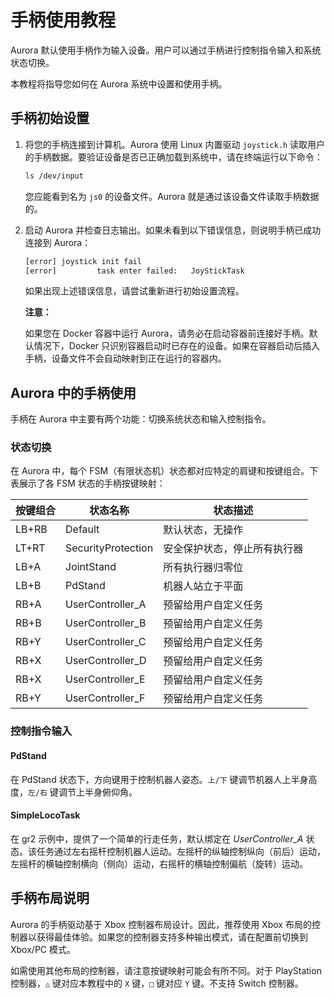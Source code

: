 # 手柄使用教程

Aurora 默认使用手柄作为输入设备。用户可以通过手柄进行控制指令输入和系统状态切换。

本教程将指导您如何在 Aurora 系统中设置和使用手柄。

## 手柄初始设置

1. 将您的手柄连接到计算机。Aurora 使用 Linux 内置驱动 `joystick.h` 读取用户的手柄数据。要验证设备是否已正确加载到系统中，请在终端运行以下命令：

    ```bash
    ls /dev/input
    ```

    您应能看到名为 `js0` 的设备文件。Aurora 就是通过该设备文件读取手柄数据的。

2. 启动 Aurora 并检查日志输出。如果未看到以下错误信息，则说明手柄已成功连接到 Aurora：

    ```bash
    [error] joystick init fail
    [error]         task enter failed:   JoyStickTask
    ```

    如果出现上述错误信息，请尝试重新进行初始设置流程。

    **注意：**

    如果您在 Docker 容器中运行 Aurora，请务必在启动容器前连接好手柄。默认情况下，Docker 只识别容器启动时已存在的设备。如果在容器启动后插入手柄，设备文件不会自动映射到正在运行的容器内。

## Aurora 中的手柄使用

手柄在 Aurora 中主要有两个功能：切换系统状态和输入控制指令。

### 状态切换

在 Aurora 中，每个 FSM（有限状态机）状态都对应特定的肩键和按键组合。下表展示了各 FSM 状态的手柄按键映射：

| 按键组合    | 状态名称                | 状态描述                       |
|------------|------------------------|------------------------------|
| LB+RB      | Default                | 默认状态，无操作                |
| LT+RT      | SecurityProtection     | 安全保护状态，停止所有执行器      |
| LB+A       | JointStand             | 所有执行器归零位                |
| LB+B       | PdStand                | 机器人站立于平面                |
| RB+A       | UserController_A       | 预留给用户自定义任务            |
| RB+B       | UserController_B       | 预留给用户自定义任务            |
| RB+Y       | UserController_C       | 预留给用户自定义任务            |
| RB+X       | UserController_D       | 预留给用户自定义任务            |
| RB+X       | UserController_E       | 预留给用户自定义任务            |
| RB+Y       | UserController_F       | 预留给用户自定义任务            |

### 控制指令输入

#### PdStand

在 PdStand 状态下，方向键用于控制机器人姿态。`上/下` 键调节机器人上半身高度，`左/右` 键调节上半身俯仰角。

#### SimpleLocoTask

在 gr2 示例中，提供了一个简单的行走任务，默认绑定在 *UserController_A* 状态。该任务通过左右摇杆控制机器人运动。左摇杆的纵轴控制纵向（前后）运动，左摇杆的横轴控制横向（侧向）运动，右摇杆的横轴控制偏航（旋转）运动。

## 手柄布局说明

Aurora 的手柄驱动基于 Xbox 控制器布局设计。因此，推荐使用 Xbox 布局的控制器以获得最佳体验。如果您的控制器支持多种输出模式，请在配置前切换到 Xbox/PC 模式。

如需使用其他布局的控制器，请注意按键映射可能会有所不同。对于 PlayStation 控制器，`△` 键对应本教程中的 `X` 键，`□` 键对应 `Y` 键。不支持 Switch 控制器。
